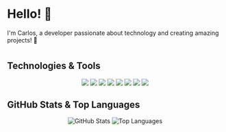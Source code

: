 # Hello! 👋  
I'm Carlos, a developer passionate about technology and creating amazing projects! 🚀
#
## Technologies & Tools
<div align="center">
  <img src="https://img.shields.io/badge/JavaScript-F7DF1E?style=for-the-badge&logo=javascript&logoColor=black" />
  <img src="https://img.shields.io/badge/TypeScript-3178C6?style=for-the-badge&logo=typescript&logoColor=white" />
  <img src="https://img.shields.io/badge/Python-3776AB?style=for-the-badge&logo=python&logoColor=white" />
  <img src="https://img.shields.io/badge/REST%20API-005571?style=for-the-badge" />
  <img src="https://img.shields.io/badge/NestJS-E0234E?style=for-the-badge&logo=nestjs&logoColor=white" />
  <img src="https://img.shields.io/badge/React-61DAFB?style=for-the-badge&logo=react&logoColor=black" />
  <img src="https://img.shields.io/badge/Flask-000000?style=for-the-badge&logo=flask&logoColor=white" />
  <img src="https://img.shields.io/badge/Blender-F5792A?style=for-the-badge&logo=blender&logoColor=white" />
</div>

## GitHub Stats & Top Languages
<div align="center">
  <img src="https://github-readme-stats.vercel.app/api?username=CarlosRodrigoSchimanski&show_icons=true&hide_title=false&count_private=true&hide=prs&theme=dark&bg_color=0a0f1f&title_color=00ff00&icon_color=00ff00" alt="GitHub Stats" />
  <img src="https://github-readme-stats.vercel.app/api/top-langs/?username=CarlosRodrigoSchimanski&layout=compact&theme=dark&bg_color=0a0f1f&title_color=00ff00&text_color=00ff00" alt="Top Languages" />
</div>
